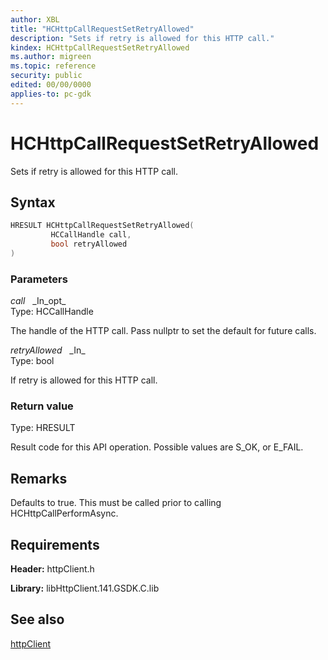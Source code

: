 ```yaml
---
author: XBL
title: "HCHttpCallRequestSetRetryAllowed"
description: "Sets if retry is allowed for this HTTP call."
kindex: HCHttpCallRequestSetRetryAllowed
ms.author: migreen
ms.topic: reference
security: public
edited: 00/00/0000
applies-to: pc-gdk
---
```


# HCHttpCallRequestSetRetryAllowed  

Sets if retry is allowed for this HTTP call.  

## Syntax  
  
```cpp
HRESULT HCHttpCallRequestSetRetryAllowed(  
         HCCallHandle call,  
         bool retryAllowed  
)  
```  
  
### Parameters  
  
*call* &nbsp;&nbsp;\_In\_opt\_  
Type: HCCallHandle  
  
The handle of the HTTP call. Pass nullptr to set the default for future calls.  
  
*retryAllowed* &nbsp;&nbsp;\_In\_  
Type: bool  
  
If retry is allowed for this HTTP call.  
  
  
### Return value  
Type: HRESULT
  
Result code for this API operation. Possible values are S_OK, or E_FAIL.
  
## Remarks  
  
Defaults to true. This must be called prior to calling HCHttpCallPerformAsync.
  
## Requirements  
  
**Header:** httpClient.h
  
**Library:** libHttpClient.141.GSDK.C.lib
  
## See also  
[httpClient](../httpclient_members.md)  
  
  
